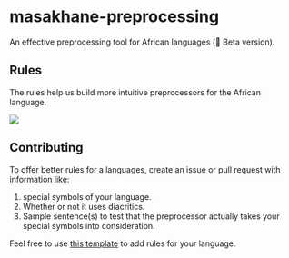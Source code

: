 # masakhane-preprocessing 
An effective preprocessing tool for African languages (🔧 Beta version).

## Rules 
The rules help us build more intuitive preprocessors for the African language.

![](https://progress-bar.dev/3/?scale=1000&title=African%20languages%20added&width=120&color=babaca&suffix=)


## Contributing
To offer better rules for a languages, create an issue or pull request with information like:
1. special symbols of your language.
2. Whether or not it uses diacritics.
3. Sample sentence(s) to test that the preprocessor actually takes your special symbols into consideration.

Feel free to use [this template](https://github.com/masakhane-io/masakhane-preprocessing/issues/1) to add rules for your language.